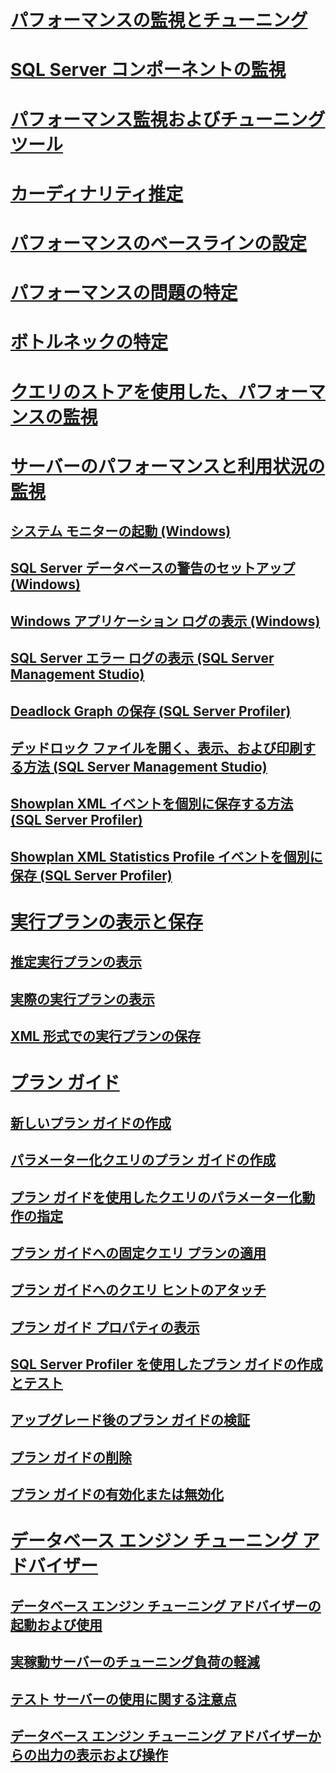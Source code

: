 # [パフォーマンスの監視とチューニング](monitor-and-tune-for-performance.md)
# [SQL Server コンポーネントの監視](monitor-sql-server-components.md)
# [パフォーマンス監視およびチューニング ツール](performance-monitoring-and-tuning-tools.md)
# [カーディナリティ推定](cardinality-estimation-sql-server.md)
# [パフォーマンスのベースラインの設定](establish-a-performance-baseline.md)
# [パフォーマンスの問題の特定](isolate-performance-problems.md)
# [ボトルネックの特定](identify-bottlenecks.md)
# [クエリのストアを使用した、パフォーマンスの監視](monitoring-performance-by-using-the-query-store.md)
# [サーバーのパフォーマンスと利用状況の監視](server-performance-and-activity-monitoring.md)
## [システム モニターの起動 (Windows)](start-system-monitor-windows.md)
## [SQL Server データベースの警告のセットアップ (Windows)](set-up-a-sql-server-database-alert-windows.md)
## [Windows アプリケーション ログの表示 (Windows)](view-the-windows-application-log-windows-10.md)
## [SQL Server エラー ログの表示 (SQL Server Management Studio)](view-the-sql-server-error-log-sql-server-management-studio.md)
## [Deadlock Graph の保存 (SQL Server Profiler)](save-deadlock-graphs-sql-server-profiler.md)
## [デッドロック ファイルを開く、表示、および印刷する方法 (SQL Server Management Studio)](open-view-and-print-a-deadlock-file-sql-server-management-studio.md)
## [Showplan XML イベントを個別に保存する方法 (SQL Server Profiler)](save-showplan-xml-events-separately-sql-server-profiler.md)
## [Showplan XML Statistics Profile イベントを個別に保存 (SQL Server Profiler)](save-showplan-xml-statistics-profile-events-separately-sql-server-profiler.md)
# [実行プランの表示と保存](display-and-save-execution-plans.md)
## [推定実行プランの表示](display-the-estimated-execution-plan.md)
## [実際の実行プランの表示](display-an-actual-execution-plan.md)
## [XML 形式での実行プランの保存](save-an-execution-plan-in-xml-format.md)
# [プラン ガイド](plan-guides.md)
## [新しいプラン ガイドの作成](create-a-new-plan-guide.md)
## [パラメーター化クエリのプラン ガイドの作成](create-a-plan-guide-for-parameterized-queries.md)
## [プラン ガイドを使用したクエリのパラメーター化動作の指定](specify-query-parameterization-behavior-by-using-plan-guides.md)
## [プラン ガイドへの固定クエリ プランの適用](apply-a-fixed-query-plan-to-a-plan-guide.md)
## [プラン ガイドへのクエリ ヒントのアタッチ](attach-query-hints-to-a-plan-guide.md)
## [プラン ガイド プロパティの表示](view-plan-guide-properties.md)
## [SQL Server Profiler を使用したプラン ガイドの作成とテスト](use-sql-server-profiler-to-create-and-test-plan-guides.md)
## [アップグレード後のプラン ガイドの検証](validate-plan-guides-after-upgrade.md)
## [プラン ガイドの削除](delete-a-plan-guide.md)
## [プラン ガイドの有効化または無効化](enable-or-disable-a-plan-guide.md)
# [データベース エンジン チューニング アドバイザー](database-engine-tuning-advisor.md)
## [データベース エンジン チューニング アドバイザーの起動および使用](start-and-use-the-database-engine-tuning-advisor.md)
## [実稼動サーバーのチューニング負荷の軽減](reduce-the-production-server-tuning-load.md)
## [テスト サーバーの使用に関する注意点](considerations-for-using-test-servers.md)
## [データベース エンジン チューニング アドバイザーからの出力の表示および操作](view-and-work-with-the-output-from-the-database-engine-tuning-advisor.md)

